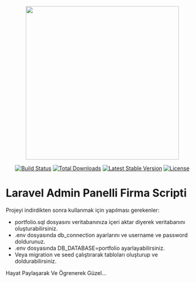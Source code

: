 <p align="center"><img src="https://res.cloudinary.com/dtfbvvkyp/image/upload/v1566331377/laravel-logolockup-cmyk-red.svg" width="400"></p>

<p align="center">
<a href="https://travis-ci.org/laravel/framework"><img src="https://travis-ci.org/laravel/framework.svg" alt="Build Status"></a>
<a href="https://packagist.org/packages/laravel/framework"><img src="https://poser.pugx.org/laravel/framework/d/total.svg" alt="Total Downloads"></a>
<a href="https://packagist.org/packages/laravel/framework"><img src="https://poser.pugx.org/laravel/framework/v/stable.svg" alt="Latest Stable Version"></a>
<a href="https://packagist.org/packages/laravel/framework"><img src="https://poser.pugx.org/laravel/framework/license.svg" alt="License"></a>
</p>

# Laravel Admin Panelli Firma Scripti


Projeyi indirdikten sonra kullanmak için yapılması gerekenler:

*  portfolio.sql dosyasını veritabanınıza içeri aktar diyerek veritabanını oluşturabilirsiniz.
* .env dosyasında db_connection ayarlarını ve username ve password doldurunuz.
* .env dosyasında DB_DATABASE=portfolio ayarlayabilirsiniz.
*  Veya migration ve seed çalıştırarak tabloları oluşturup ve doldurabilirsiniz.


Hayat Paylaşarak Ve Ögrenerek Güzel...



